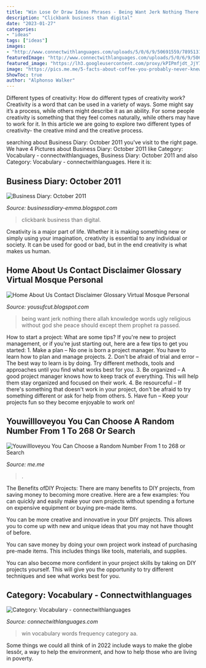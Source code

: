 ```yaml
---
title: "Win Lose Or Draw Ideas Phrases - Being Want Jerk Nothing There Allah Knowledge Words Ugly Religious Without God She Peace Should Except Them Prophet Ra Passed"
description: "Clickbank business than digital"
date: "2023-01-27"
categories:
- "ideas"
tags: ["ideas"]
images:
- "http://www.connectwithlanguages.com/uploads/5/0/6/9/50691559/7895131_orig.png"
featuredImage: "http://www.connectwithlanguages.com/uploads/5/0/6/9/50691559/7895131_orig.png"
featured_image: "https://lh3.googleusercontent.com/proxy/kPIPmfjdt_JjY7QRDFCw5OjrZtnLmoy1d9bnU1tRWEeCuNUTUeV1BL85IJ67BFzVOi2w3TAgs4Y3qZFDbrR-_tJ2SalWFAEzUGvszA=s0-d"
image: "https://pics.me.me/5-facts-about-coffee-you-probably-never-knew-good-morning-7672813.png"
ShowToc: true
author: "Alphonso Walker"
---
```



Different types of creativity: How do different types of creativity work?
Creativity is a word that can be used in a variety of ways. Some might say it’s a process, while others might describe it as an ability. For some people creativity is something that they feel comes naturally, while others may have to work for it. In this article we are going to explore two different types of creativity- the creative mind and the creative process.

	

		
searching about Business Diary: October 2011 you've visit to the right page. We have 4 Pictures about Business Diary: October 2011 like Category: Vocabulary - connectwithlanguages, Business Diary: October 2011 and also Category: Vocabulary - connectwithlanguages. Here it is:
		
    
## Business Diary: October 2011

<img loading=lazy src="http://4.bp.blogspot.com/-4WzpXvZ791c/Tq5HhN0fqLI/AAAAAAAAFFo/d9KLT5W1mZY/s1600/Clickbank-Tips.png" onerror="this.onerror=null;this.src='https://tse4.mm.bing.net/th?id=OIP.qJX623JW1C7AXK9BxoI6iQAAAA&amp;pid=15.1';" alt="Business Diary: October 2011">

_Source: businessdiary-emma.blogspot.com_

>clickbank business than digital. 

	

Creativity is a major part of life. Whether it is making something new or simply using your imagination, creativity is essential to any individual or society. It can be used for good or bad, but in the end creativity is what makes us human.

    
## Home About Us Contact Disclaimer Glossary Virtual Mosque Personal

<img loading=lazy src="https://lh3.googleusercontent.com/proxy/kPIPmfjdt_JjY7QRDFCw5OjrZtnLmoy1d9bnU1tRWEeCuNUTUeV1BL85IJ67BFzVOi2w3TAgs4Y3qZFDbrR-_tJ2SalWFAEzUGvszA=s0-d" onerror="this.onerror=null;this.src='https://tse4.mm.bing.net/th?id=OIP.mwEoX9PkwQTs3aQmQHjWngHaF9&amp;pid=15.1';" alt="Home About Us Contact Disclaimer Glossary Virtual Mosque Personal">

_Source: yousufcut.blogspot.com_

>being want jerk nothing there allah knowledge words ugly religious without god she peace should except them prophet ra passed. 

	

How to start a project: What are some tips?
If you're new to project management, or if you're just starting out, here are a few tips to get you started: 1. Make a plan – No one is born a project manager. You have to learn how to plan and manage projects. 2. Don't be afraid of trial and error – The best way to learn is by doing. Try different methods, tools and approaches until you find what works best for you. 3. Be organized – A good project manager knows how to keep track of everything. This will help them stay organized and focused on their work. 4. Be resourceful – If there's something that doesn't work in your project, don't be afraid to try something different or ask for help from others. 5. Have fun – Keep your projects fun so they become enjoyable to work on!

    
## Youwillloveyou You Can Choose A Random Number From 1 To 268 Or Search

<img loading=lazy src="https://pics.me.me/5-facts-about-coffee-you-probably-never-knew-good-morning-7672813.png" onerror="this.onerror=null;this.src='https://tse2.mm.bing.net/th?id=OIP.aNsuNCYQRKh3aOezZDeO-AHaJC&amp;pid=15.1';" alt="Youwillloveyou You Can Choose a Random Number From 1 to 268 or Search">

_Source: me.me_

>. 

	

The Benefits ofDIY Projects:
There are many benefits to DIY projects, from saving money to becoming more creative. Here are a few examples: 
You can quickly and easily make your own projects without spending a fortune on expensive equipment or buying pre-made items. 

You can be more creative and innovative in your DIY projects. This allows you to come up with new and unique ideas that you may not have thought of before. 

You can save money by doing your own project work instead of purchasing pre-made items. This includes things like tools, materials, and supplies. 

You can also become more confident in your project skills by taking on DIY projects yourself. This will give you the opportunity to try different techniques and see what works best for you.

    
## Category: Vocabulary - Connectwithlanguages

<img loading=lazy src="http://www.connectwithlanguages.com/uploads/5/0/6/9/50691559/7895131_orig.png" onerror="this.onerror=null;this.src='https://tse4.mm.bing.net/th?id=OIP.6-Cx5uCR3DnOjP88SFJoiAHaEJ&amp;pid=15.1';" alt="Category: Vocabulary - connectwithlanguages">

_Source: connectwithlanguages.com_

>win vocabulary words frequency category aa. 

	

Some things we could all think of in 2022 include ways to make the globe lessôr, a way to help the environment, and how to help those who are living in poverty.

